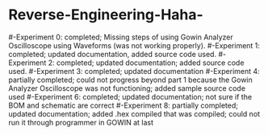# Reverse-Engineering-Haha-


#-Experiment 0: completed; Missing steps of using Gowin Analyzer Oscilloscope using Waveforms (was not working properly).
#-Experiment 1: completed; updated documentation, added source code used.
#-Experiment 2: completed; updated documentation; added source code used.
#-Experiment 3: completed; updated documentation
#-Experiment 4: partially completed; could not progress beyond part 1 because the Gowin Analyzer Oscilloscope was not functioning; added sample source code used
#-Experiment 6: completed; updated documentation; not sure if the BOM and schematic are correct
#-Experiment 8: partially completed; updated documentation; added .hex compiled that was compiled; could not run it through programmer in GOWIN at last

